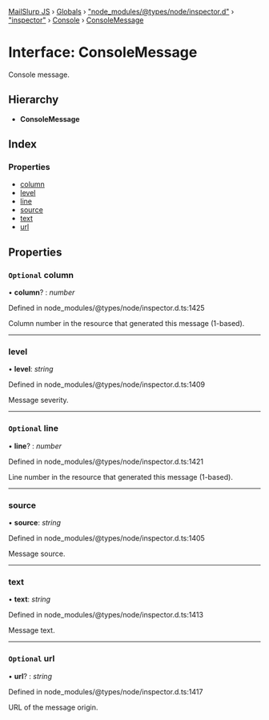 [MailSlurp JS](../README.md) › [Globals](../globals.md) › ["node_modules/@types/node/inspector.d"](../modules/_node_modules__types_node_inspector_d_.md) › ["inspector"](../modules/_node_modules__types_node_inspector_d_._inspector_.md) › [Console](../modules/_node_modules__types_node_inspector_d_._inspector_.console.md) › [ConsoleMessage](_node_modules__types_node_inspector_d_._inspector_.console.consolemessage.md)

# Interface: ConsoleMessage

Console message.

## Hierarchy

* **ConsoleMessage**

## Index

### Properties

* [column](_node_modules__types_node_inspector_d_._inspector_.console.consolemessage.md#optional-column)
* [level](_node_modules__types_node_inspector_d_._inspector_.console.consolemessage.md#level)
* [line](_node_modules__types_node_inspector_d_._inspector_.console.consolemessage.md#optional-line)
* [source](_node_modules__types_node_inspector_d_._inspector_.console.consolemessage.md#source)
* [text](_node_modules__types_node_inspector_d_._inspector_.console.consolemessage.md#text)
* [url](_node_modules__types_node_inspector_d_._inspector_.console.consolemessage.md#optional-url)

## Properties

### `Optional` column

• **column**? : *number*

Defined in node_modules/@types/node/inspector.d.ts:1425

Column number in the resource that generated this message (1-based).

___

###  level

• **level**: *string*

Defined in node_modules/@types/node/inspector.d.ts:1409

Message severity.

___

### `Optional` line

• **line**? : *number*

Defined in node_modules/@types/node/inspector.d.ts:1421

Line number in the resource that generated this message (1-based).

___

###  source

• **source**: *string*

Defined in node_modules/@types/node/inspector.d.ts:1405

Message source.

___

###  text

• **text**: *string*

Defined in node_modules/@types/node/inspector.d.ts:1413

Message text.

___

### `Optional` url

• **url**? : *string*

Defined in node_modules/@types/node/inspector.d.ts:1417

URL of the message origin.
